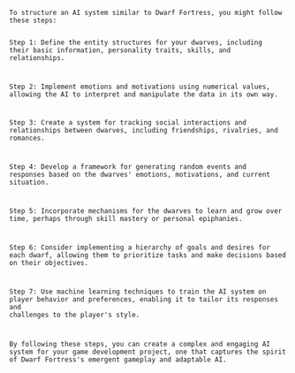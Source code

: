 
<code>
To structure an AI system similar to Dwarf Fortress, you might follow these steps:

Step 1: Define the entity structures for your dwarves, including their basic information, personality traits, skills, and relationships.

Step 2: Implement emotions and motivations using numerical values, allowing the AI to interpret and manipulate the data in its own way.

Step 3: Create a system for tracking social interactions and relationships between dwarves, including friendships, rivalries, and romances.

Step 4: Develop a framework for generating random events and responses based on the dwarves' emotions, motivations, and current situation.

Step 5: Incorporate mechanisms for the dwarves to learn and grow over time, perhaps through skill mastery or personal epiphanies.

Step 6: Consider implementing a hierarchy of goals and desires for each dwarf, allowing them to prioritize tasks and make decisions based on their objectives.

Step 7: Use machine learning techniques to train the AI system on player behavior and preferences, enabling it to tailor its responses and challenges to the player's style.

By following these steps, you can create a complex and engaging AI system for your game development project, one that captures the spirit of Dwarf Fortress's emergent gameplay and adaptable AI.
</code>
